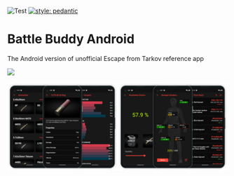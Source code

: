 ![Test](https://github.com/battle-buddy/battlebuddy-android/workflows/Test/badge.svg)
[![style: pedantic](https://dart-lang.github.io/linter/lints/style-pedantic.svg)](https://pub.dev/packages/pedantic)

# Battle Buddy Android

The Android version of unofficial Escape from Tarkov reference app

<p align="left">
<a alt="Get it on Google Play" target="_blank" href="https://play.google.com/store/apps/details?id=com.veritas.battlebuddy">
<img src="https://raw.githubusercontent.com/steverichey/google-play-badge-svg/master/img/en_get.svg" width="25%">
</a>
</p>

![app preview](media/app_preview.png)
